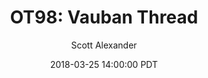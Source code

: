 ---
layout: podcast
title: "OT98: Vauban Thread"
author: Scott Alexander
description: https://slatestarcodex.com/2018/03/25/ot98-vauban-thread/
date: 2018-03-25 14:00:00 PDT
length: 356935
duration: 89
guid: ot98-vauban-thread
---